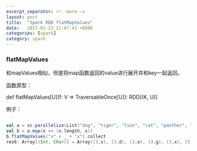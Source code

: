 ```yaml
---
excerpt_separator: <!--more-->
layout: post
title:  "Spark RDD flatMapValues"
date:   2017-01-23 21:07:41 +0800
categories: [spark]
category: spark
---
```


### flatMapValues
  
和mapValues相似，但是将map函数返回的value进行展开并和key一起返回。

函数原型：

  def flatMapValues[U](f: V => TraversableOnce[U]): RDD[(K, U)]

例子：

```scala

val a = sc.parallelize(List("dog", "tiger", "lion", "cat", "panther", "eagle"), 2)
val b = a.map(x => (x.length, x))
b.flatMapValues("x" + _ + "x").collect
res6: Array[(Int, Char)] = Array((3,x), (3,d), (3,o), (3,g), (3,x), (5,x), (5,t), (5,i), (5,g), (5,e), (5,r), (5,x), (4,x), (4,l), (4,i), (4,o), (4,n), (4,x), (3,x), (3,c), (3,a), (3,t), (3,x), (7,x), (7,p), (7,a), (7,n), (7,t), (7,h), (7,e), (7,r), (7,x), (5,x), (5,e), (5,a), (5,g), (5,l), (5,e), (5,x))
```

